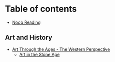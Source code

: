 # Table of contents

* [Noob Reading](README.md)

## Art and History <a id="art-through-the-ages-the-western-perspective"></a>

* [Art Through the Ages - The Western Perspective](art-through-the-ages-the-western-perspective/art-through-the-ages-the-western-perspective/README.md)
  * [Art in the Stone Age](art-through-the-ages-the-western-perspective/art-through-the-ages-the-western-perspective/art-in-the-stone-age.md)

